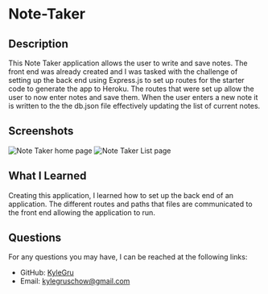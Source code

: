 # Note-Taker

## Description
 This Note Taker application allows the user to write and save notes. The front end was already created and I was tasked with the challenge of setting up the back end using Express.js to set up routes for the starter code to generate the app to Heroku. The routes that were set up allow the user to now enter notes and save them. When the user enters a new note it is written to the the db.json file effectively updating the list of current notes.  

## Screenshots
<img src="https://i.imgur.com/iWoRtoT.png" alt="Note Taker home page">
<img src ="https://i.imgur.com/SuuT91r.png" alt="Note Taker List page">

## What I Learned
  Creating this application, I learned how to set up the back end of an application. The different routes and paths that files are communicated to the front end allowing the application to run.

## Questions
  For any questions you may have, I can be reached at the following links: 
  - GitHub: [KyleGru](https://github.com/KyleGru)
  - Email: kylegruschow@gmail.com
